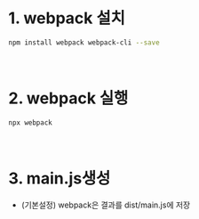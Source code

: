 # 1. webpack 설치
```sh
npm install webpack webpack-cli --save
```

<br>

# 2. webpack 실행
```sh
npx webpack
```

<br>

# 3. main.js생성
* (기본설정) webpack은 결과를 dist/main.js에 저장